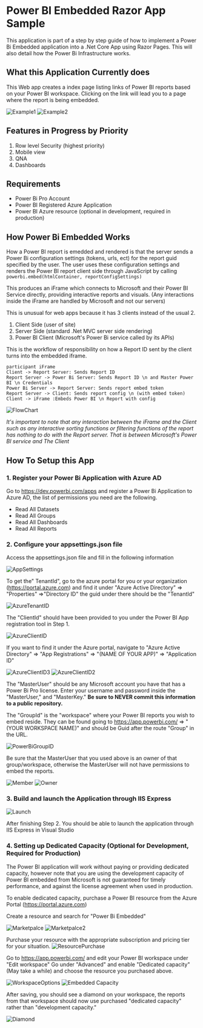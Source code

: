 # Power BI Embedded Razor App Sample

This application is part of a step by step guide of how to implement a Power Bi Embedded application into a .Net Core App using Razor Pages. This will also detail how the Power Bi Infrastructure works.

## What this Application Currently does

This Web app creates a index page listing links of Power BI reports based on your Power BI workspace. Clicking on the link will lead you to a page where the report is being embedded.

![Example1](https://raw.githubusercontent.com/BaakWu/PowerBiRazorApp/master/ReadmeImages/Example1.png)
![Example2](https://raw.githubusercontent.com/BaakWu/PowerBiRazorApp/master/ReadmeImages/Example2.png)

## Features in Progress by Priority 

 1. Row level Security (highest priority)
 2. Mobile view
 3. QNA
 4. Dashboards

## Requirements
 - Power Bi Pro Account
 - Power BI Registered Azure Application
 - Power BI Azure resource (optional in development, required in production)

## How Power Bi Embedded Works

How a Power BI report is emedded and rendered is that the server sends a Power Bi configuration settings (tokens, urls, ect) for the report guid specified by the user. The user uses these configuration settings and renders the Power BI report client side through JavaScript by calling `powerbi.embed(htmlContainer, reportConfigSettings)`

This produces an iFrame which connects to Microsoft and their Power BI Service directly, providing interactive reports and visuals. (Any interactions inside the iFrame are handled by Microsoft and not our servers)

This is unusual for web apps because it has 3 clients instead of the usual 2.

1.  Client Side (user of site)
2.  Server Side (standard .Net MVC server side rendering)
3.  Power BI Client (Microsoft's Power Bi service called by its APIs)

This is the workflow of responsibility on how a Report ID sent by the client turns into the embedded iframe.

``` js-sequence
participant iFrame
Client -> Report Server: Sends Report ID
Report Server -> Power Bi Server: Sends Report ID \n and Master Power BI \n Credentials
Power Bi Server -> Report Server: Sends report embed token
Report Server -> Client: Sends report config \n (with embed token)
Client -> iFrame :Embeds Power BI \n Report with config
```

![FlowChart](https://raw.githubusercontent.com/BaakWu/PowerBiRazorApp/master/ReadmeImages/ReportFlowChart.png)
	
_It's important to note that any interaction between the iFrame and the Client such as any interactive sorting functions or filtering functions of the report has nothing to do with the Report server. That is between Microsoft's Power BI service and The Client_

## How To Setup this App

### 1. Register your Power Bi Application with Azure AD
Go to https://dev.powerbi.com/apps and register a Power Bi Application to Azure AD, the list of permissions you need are the following.

 - Read All Datasets
 - Read All Groups
 - Read All Dashboards
 - Read All Reports

### 2. Configure your appsettings.json file 

Access the appsettings.json file and fill in the following information

![AppSettings](https://raw.githubusercontent.com/BaakWu/PowerBiRazorApp/master/ReadmeImages/AppSettingsRequirements.png)

To get the" TenantId", go to the azure portal for you or your organization (https://portal.azure.com) and find it under "Azure Active Directory" => "Properties" =>"Directory ID" the guid under there should be the "TenantId" 

![AzureTenantID](https://raw.githubusercontent.com/BaakWu/PowerBiRazorApp/master/ReadmeImages/AzureTenantID.png)

The "ClientId" should have been provided to you under the Power BI App registration tool in Step 1.
 
![AzureClientID](https://raw.githubusercontent.com/BaakWu/PowerBiRazorApp/master/ReadmeImages/AzureClientID.png)

If you want to find it under the Azure portal, navigate to "Azure Active Directory" => "App Registrations" => "(NAME OF YOUR APP)" => "Application ID"

![AzureClientID3](https://raw.githubusercontent.com/BaakWu/PowerBiRazorApp/master/ReadmeImages/AzureClientID3.png)
![AzureClientID2](https://raw.githubusercontent.com/BaakWu/PowerBiRazorApp/master/ReadmeImages/AzureClientID2.png)

The "MasterUser" should be any Microsoft account you have that has a Power Bi Pro license. Enter your username and password inside the "MasterUser," and "MasterKey." **Be sure to NEVER commit this information to a public repository.**

The "GroupId" is the "workspace" where your Power BI reports you wish to embed reside. They can be found going to https://app.powerbi.com/ => "(YOUR WORKSPACE NAME)" and should be Guid after the route "Group" in the URL.

![PowerBiGroupID](https://raw.githubusercontent.com/BaakWu/PowerBiRazorApp/master/ReadmeImages/PowerBIGroup.png)

Be sure that the MasterUser that you used above is an owner of that group/workspace, otherwise the MasterUser will not have permissions to embed the reports.

![Member](https://raw.githubusercontent.com/BaakWu/PowerBiRazorApp/master/ReadmeImages/member.png)
![Owner](https://raw.githubusercontent.com/BaakWu/PowerBiRazorApp/master/ReadmeImages/PowerBIOwner.png)

### 3. Build and launch the Application through IIS Express

![Launch](https://raw.githubusercontent.com/BaakWu/PowerBiRazorApp/master/ReadmeImages/LaunchApp.png)

After finishing Step 2. You should be able to launch the application through IIS Express in Visual Studio

### 4. Setting up Dedicated Capacity (Optional for Development, Required for Production)

The Power BI application will work without paying or providing dedicated capacity, however note that you are using the development capacity of Power BI embedded from Microsoft is not guaranteed for timely performance, and against the license agreement when used in production. 

To enable dedicated capacity, purchase a Power BI resource from the Azure Portal (https://portal.azure.com)

Create a resource and search for "Power Bi Embedded"

![Marketpalce](https://raw.githubusercontent.com/BaakWu/PowerBiRazorApp/master/ReadmeImages/AzureMarketPlace.png)
![Marketpalce2](https://raw.githubusercontent.com/BaakWu/PowerBiRazorApp/master/ReadmeImages/AzureMarketPlace2.png)

Purchase your resource with the appropriate subscription and pricing tier for your situation.
![ResourcePurchase](https://raw.githubusercontent.com/BaakWu/PowerBiRazorApp/master/ReadmeImages/ResourcePurchase.png)


Go to https://app.powerbi.com/ and edit your Power BI workspace under "Edit workspace"
Go under "Advanced" and enable "Dedicated capacity" (May take a while) and choose the resource you purchased above.

![WorkspaceOptions](https://raw.githubusercontent.com/BaakWu/PowerBiRazorApp/master/ReadmeImages/WorkspaceOptions.png)
![Embedded Capacity](https://raw.githubusercontent.com/BaakWu/PowerBiRazorApp/master/ReadmeImages/EnableEmbeddedCapacity.png)


After saving, you should see a diamond on your workspace, the reports from that workspace should now use purchased "dedicated capacity" rather than "development capacity."

![Diamond](https://raw.githubusercontent.com/BaakWu/PowerBiRazorApp/master/ReadmeImages/EmbeddedDiamond.png)